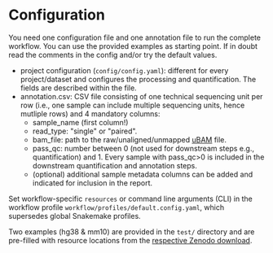 # Configuration

You need one configuration file and one annotation file to run the complete workflow. You can use the provided examples as starting point. If in doubt read the comments in the config and/or try the default values.

- project configuration (`config/config.yaml`): different for every project/dataset and configures the processing and quantification. The fields are described within the file.
- annotation.csv: CSV file consisting of one technical sequencing unit per row (i.e., one sample can include multiple sequencing units, hence mutliple rows) and 4 mandatory columns:
  - sample_name (first column!)
  - read_type: "single" or "paired".
  - bam_file: path to the raw/unaligned/unmapped [uBAM](https://gatk.broadinstitute.org/hc/en-us/articles/360035532132-uBAM-Unmapped-BAM-Format) file.
  - pass_qc: number between 0 (not used for downstream steps e.g., quantification) and 1. Every sample with pass_qc>0 is included in the downstream quantification and annotation steps.
  - (optional) additional sample metadata columns can be added and indicated for inclusion in the report.

Set workflow-specific `resources` or command line arguments (CLI) in the workflow profile `workflow/profiles/default.config.yaml`, which supersedes global Snakemake profiles.

Two examples (hg38 & mm10) are provided in the `test/` directory and are pre-filled with resource locations from the [respective Zenodo download](../README.md#resources).
